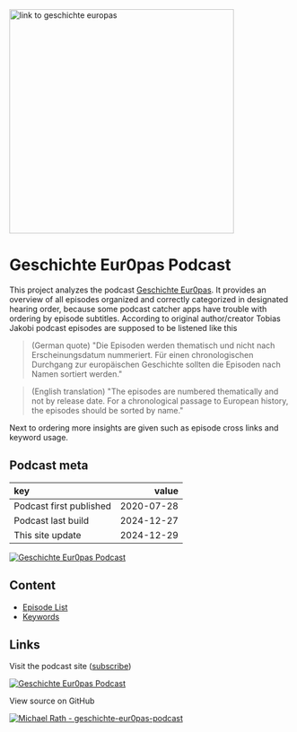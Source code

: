 <a href="https://geschichteeuropas.podigee.io/">
  <img src="https://main.podigee-cdn.net/uploads/u10696/804bb26c-c59e-496d-b961-c2531f60dd76.jpg" alt="link to geschichte europas" width="400">
</a>

# Geschichte Eur0pas Podcast

This project analyzes the podcast [Geschichte Eur0pas](https://geschichteeuropas.podigee.io/).
It provides an overview of all episodes organized and correctly categorized in designated hearing order, because some podcast catcher apps have trouble with ordering by episode subtitles.
According to original author/creator Tobias Jakobi podcast episodes are supposed to be listened like this

> (German quote) "Die Episoden werden thematisch und nicht nach Erscheinungsdatum nummeriert. Für einen chronologischen Durchgang zur europäischen Geschichte sollten die Episoden nach Namen sortiert werden."

> (English translation) "The episodes are numbered thematically and not by release date. For a chronological passage to European history, the episodes should be sorted by name."

Next to ordering more insights are given such as episode cross links and keyword usage.

## Podcast meta

<!-- BEGIN generated -->

|key |value|
|:---|----:|
|Podcast first published|2020-07-28|
|Podcast last build|2024-12-27|
|This site update|2024-12-29|

<!-- END generated -->

[![Geschichte Eur0pas Podcast](https://img.shields.io/static/v1?label=MP3%20Feed&message=https://geschichteeuropas.podigee.io/feed/mp3&color=orange&logo=rss)](https://geschichteeuropas.podigee.io/feed/mp3)

## Content

- [Episode List](episodes.md)
- [Keywords](keywords.md)

## Links

Visit the podcast site ([subscribe](https://geschichteeuropas.podigee.io/#subscribe))

[![Geschichte Eur0pas Podcast](https://img.shields.io/static/v1?label=Tobias%20Jakobi&message=geschichteeuropas.podigee.io&color=orange&logo=podcast%20index)](https://geschichteeuropas.podigee.io/)

View source on GitHub

[![Michael Rath - geschichte-eur0pas-podcast](https://img.shields.io/static/v1?label=Michael%20Rath&message=geschichte-eur0pas-podcast&color=blue&logo=github)](https://github.com/michaelrath-work/geschichte-eur0pas-podcast)